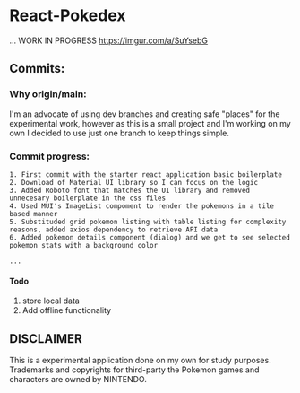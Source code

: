 # React-Pokedex

... WORK IN PROGRESS
https://imgur.com/a/SuYsebG
## Commits:

### Why origin/main:
 I'm an advocate of using dev branches and creating safe "places" for the experimental work, however as this is a small project and I'm working on my own I decided to use just one branch to keep things simple.
### Commit progress:

	1. First commit with the starter react application basic boilerplate
	2. Download of Material UI library so I can focus on the logic 
	3. Added Roboto font that matches the UI library and removed unnecesary boilerplate in the css files
	4. Used MUI's ImageList compoment to render the pokemons in a tile based manner
	5. Substituded grid pokemon listing with table listing for complexity reasons, added axios dependency to retrieve API data
	6. Added pokemon details component (dialog) and we get to see selected pokemon stats with a background color
	
	...
	
#### Todo
 1. store local data 
 2. Add offline functionality

## DISCLAIMER
This is a experimental application done on my own for study purposes. Trademarks and copyrights for third-party the Pokemon games and characters are owned by NINTENDO.